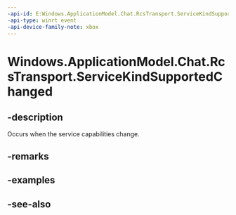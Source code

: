 ```yaml
---
-api-id: E:Windows.ApplicationModel.Chat.RcsTransport.ServiceKindSupportedChanged
-api-type: winrt event
-api-device-family-note: xbox
---
```


<!-- Event syntax
public event Windows.Foundation.TypedEventHandler ServiceKindSupportedChanged<Windows.ApplicationModel.Chat.RcsTransport,  Windows.ApplicationModel.Chat.RcsServiceKindSupportedChangedEventArgs>
-->

# Windows.ApplicationModel.Chat.RcsTransport.ServiceKindSupportedChanged

## -description
Occurs when the service capabilities change.

## -remarks

## -examples

## -see-also

